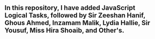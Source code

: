 ## In this repository, I have added JavaScript Logical Tasks, followed by Sir Zeeshan Hanif, Ghous Ahmed, Inzamam Malik, Lydia Hallie, Sir Yousuf, Miss Hira Shoaib, and Other's.
